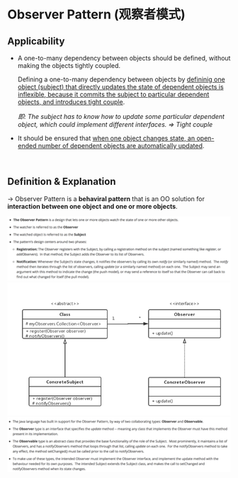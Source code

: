 # Observer Pattern (观察者模式)

## Applicability

* A one-to-many dependency between objects should be defined, without making the objects tightly coupled.

  Defining a one-to-many dependency between objects by <u>defininig one object (subject) that directly updates the state of dependent objects is inflexible, because it commits the subject to particular dependent objects, and introduces tight couple</u>.

  *即: The subject has to know how to update some particular dependent object, which could implement different interfaces. => Tight couple*

* It should be ensured that <u>when one object changes state, an open-ended number of dependent objects are automatically updated</u>.

<br>

## Definition & Explanation

-> Observer Pattern is a **behaviral pattern** that is an OO solution for **interaction between one object and one or more objects**.

<img src="https://github.com/Ziang-Lu/Design-Patterns/blob/master/4-Behavioral%20Patterns/6-Observer%20Pattern/observer_pattern.png?raw=true">

<img src="https://github.com/Ziang-Lu/Design-Patterns/blob/master/4-Behavioral%20Patterns/6-Observer%20Pattern/observer_pattern_uml.png?raw=true">

<img src="https://github.com/Ziang-Lu/Design-Patterns/blob/master/4-Behavioral%20Patterns/6-Observer%20Pattern/Java_Observable_Observer.png?raw=true">

